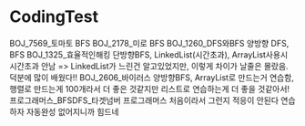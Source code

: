 # CodingTest
BOJ_7569_토마토 BFS
BOJ_2178_미로 BFS
BOJ_1260_DFS와BFS 양방향 DFS, BFS
BOJ_1325_효율적인해킹 단방향BFS, LinkedList(시간초과), ArrayList사용시 시간초과 안남 => LinkedList가 느린건 알고있었지만, 이렇게 차이가 날줄은 몰랐음. 덕분에 많이 배웠다!!
BOJ_2606_바이러스 양방향BFS, ArrayList로 만드는거 연습함, 행렬로 만드는게 100개라서 더 좋은 것같지만 리스트로 연습하는게 더 좋을 것같아서!
프로그래머스_BFSDFS_타겟넘버 프로그래머스 처음이라서 그런지 적응이 안된다 연습하자 자동완성 없어지니까 힘드네
